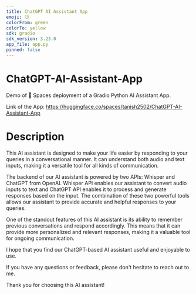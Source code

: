 ```yaml
---
title: ChatGPT AI Assistant App
emoji: 😉
colorFrom: green
colorTo: yellow
sdk: gradio
sdk_version: 3.23.0
app_file: app.py
pinned: false
---
```


# ChatGPT-AI-Assistant-App
Demo of 🤗 Spaces deployment of a Gradio Python AI Assistant App.

Link of the App: https://huggingface.co/spaces/tanish2502/ChatGPT-AI-Assistant-App

# Description
This AI assistant is designed to make your life easier by responding to your queries in a conversational manner. 
It can understand both audio and text inputs, making it a versatile tool for all kinds of communication.

The backend of our AI assistant is powered by two APIs: Whisper and ChatGPT from OpenAI. 
Whisper API enables our assistant to convert audio inputs to text and ChatGPT API enables it to process and generate responses based on the input. 
The combination of these two powerful tools allows our assistant to provide accurate and helpful responses to your queries.

One of the standout features of this AI assistant is its ability to remember previous conversations and respond accordingly. 
This means that it can provide more personalized and relevant responses, making it a valuable tool for ongoing communication.

I hope that you find our ChatGPT-based AI assistant useful and enjoyable to use. 

If you have any questions or feedback, please don't hesitate to reach out to me.

Thank you for choosing this AI assistant!
